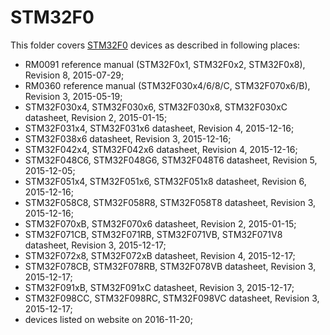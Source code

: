 STM32F0
=======

This folder covers [STM32F0](http://www.st.com/stm32f0) devices as described in following places:
- RM0091 reference manual (STM32F0x1, STM32F0x2, STM32F0x8), Revision 8, 2015-07-29;
- RM0360 reference manual (STM32F030x4/6/8/C, STM32F070x6/B), Revision 3, 2015-05-19;
- STM32F030x4, STM32F030x6, STM32F030x8, STM32F030xC datasheet, Revision 2, 2015-01-15;
- STM32F031x4, STM32F031x6 datasheet, Revision 4, 2015-12-16;
- STM32F038x6 datasheet, Revision 3, 2015-12-16;
- STM32F042x4, STM32F042x6 datasheet, Revision 4, 2015-12-16;
- STM32F048C6, STM32F048G6, STM32F048T6 datasheet, Revision 5, 2015-12-05;
- STM32F051x4, STM32F051x6, STM32F051x8 datasheet, Revision 6, 2015-12-16;
- STM32F058C8, STM32F058R8, STM32F058T8 datasheet, Revision 3, 2015-12-16;
- STM32F070xB, STM32F070x6 datasheet, Revision 2, 2015-01-15;
- STM32F071CB, STM32F071RB, STM32F071VB, STM32F071V8 datasheet, Revision 3, 2015-12-17;
- STM32F072x8, STM32F072xB datasheet, Revision 4, 2015-12-17;
- STM32F078CB, STM32F078RB, STM32F078VB datasheet, Revision 3, 2015-12-17;
- STM32F091xB, STM32F091xC datasheet, Revision 3, 2015-12-17;
- STM32F098CC, STM32F098RC, STM32F098VC datasheet, Revision 3, 2015-12-17;
- devices listed on website on 2016-11-20;
